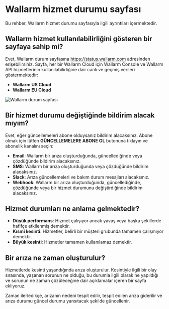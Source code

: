 # Wallarm hizmet durumu sayfası

Bu rehber, Wallarm hizmet durumu sayfasıyla ilgili ayrıntıları içermektedir.

## Wallarm hizmet kullanılabilirliğini gösteren bir sayfaya sahip mi?

Evet, Wallarm durum sayfasına https://status.wallarm.com adresinden erişebilirsiniz. Sayfa, her bir Wallarm Cloud için Wallarm Console ve Wallarm API hizmetlerinin kullanılabilirliğine dair canlı ve geçmiş verileri göstermektedir:

* **Wallarm US Cloud**
* **Wallarm EU Cloud**

![Wallarm durum sayfası](../images/status-page.png)

## Bir hizmet durumu değiştiğinde bildirim alacak mıyım?

Evet, eğer güncellemeleri abone olduysanız bildirim alacaksınız. Abone olmak için lütfen **GÜNCELLEMELERE ABONE OL** butonuna tıklayın ve abonelik kanalını seçin:

* **Email**: Wallarm bir arıza oluşturduğunda, güncellediğinde veya çözdüğünde bildirim alacaksınız.
* **SMS**: Wallarm bir arıza oluşturduğunda veya çözdüğünde bildirim alacaksınız.
* **Slack**: Arıza güncellemeleri ve bakım durum mesajları alacaksınız.
* **Webhook**: Wallarm bir arıza oluşturduğunda, güncellediğinde, çözdüğünde veya bir hizmet durumunu değiştirdiğinde bildirim alacaksınız.

## Hizmet durumları ne anlama gelmektedir?

* **Düşük performans**: Hizmet çalışıyor ancak yavaş veya başka şekillerde hafifçe etkilenmiş demektir.
* **Kısmi kesinti**: Hizmetler, belirli bir müşteri grubunda tamamen çalışmıyor demektir.
* **Büyük kesinti**: Hizmetler tamamen kullanılamaz demektir.

## Bir arıza ne zaman oluşturulur?

Hizmetlerde kesinti yaşandığında arıza oluşturulur. Kesintiyle ilgili bir olay sırasında, yaşanan sorunun ne olduğu, bu durumla ilgili olarak ne yapıldığı ve sorunun ne zaman çözüleceğine dair açıklamalar içeren bir sayfa ekliyoruz.

Zaman ilerledikçe, arızanın nedeni tespit edilir, tespit edilen arıza giderilir ve arıza durumu güncel durumu yansıtacak şekilde güncellenir.